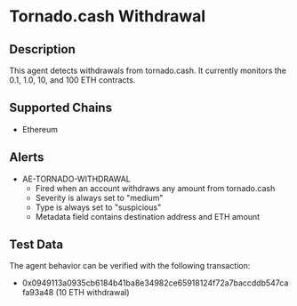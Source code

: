 # Tornado.cash Withdrawal

## Description

This agent detects withdrawals from tornado.cash. It currently monitors the 0.1, 1.0, 10, and 100 ETH contracts.

## Supported Chains

- Ethereum

## Alerts

- AE-TORNADO-WITHDRAWAL
  - Fired when an account withdraws any amount from tornado.cash
  - Severity is always set to "medium"
  - Type is always set to "suspicious"
  - Metadata field contains destination address and ETH amount

## Test Data

The agent behavior can be verified with the following transaction:

- 0x0949113a0935cb6184b41ba8e34982ce65918124f72a7baccddb547cafa93a48 (10 ETH withdrawal)
